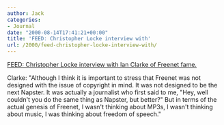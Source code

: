 ```yaml
---
author: Jack
categories:
- Journal
date: "2000-08-14T17:41:21+00:00"
title: 'FEED: Christopher Locke interview with'
url: /2000/feed-christopher-locke-interview-with/
---
```


[FEED: Christopher Locke interview with Ian Clarke of Freenet fame.][1]

Clarke: "Although I think it is important to stress that Freenet was not designed with the issue of copyright in mind. It was not designed to be the next Napster. It was actually a journalist who first said to me, "Hey, well couldn't you do the same thing as Napster, but better?" But in terms of the actual genesis of Freenet, I wasn't thinking about MP3s, I wasn't thinking about music, I was thinking about freedom of speech."

 [1]: http://www.feedmag.com/re/re369_master.html